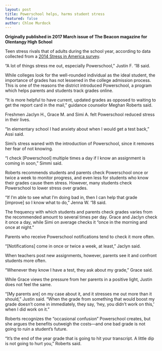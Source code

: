 ```yaml
---
layout: post
title: Powerschool helps, harms student stress
featured: false
author: Chloe Murdock
---
```


**Originally published in 2017 March issue of The Beacon magazine for Olentangy High School**

Teen stress rivals that of adults during the school year, according to data collected from a [2014 Stress in America survey](http://www.apapracticecentral.org/update/2014/02-13/teen-stress.aspx).

“A lot of things stress me out, especially Powerschool,” Justin F. ‘18 said.

While colleges look for the well-rounded individual as the ideal student, the importance of grades has not lessened in the college admission process. This is one of the reasons the district introduced Powerschool, a program which helps parents and students track grades online.

“It is more helpful to have current, updated grades as opposed to waiting to get the report card in the mail,” guidance counselor Meghan Roberts said.

Freshmen Jaclyn H., Grace M. and Simi A. felt Powerschool reduced stress in their lives.

“In elementary school I had anxiety about when I would get a test back,” Assi said.

Simi’s stress waned with the introduction of Powerschool, since it removes her fear of not knowing.

“I check [Powerschool] multiple times a day if I know an assignment is coming in soon,” Simmi said.

Roberts recommends students and parents check Powerschool once or twice a week to monitor progress, and even less for students who know their grades cause them stress. However, many students check Powerschool to lower stress over grades.

“If I’m able to see what I’m doing bad in, then I can help that grade [improve] so I know what to do,” Jenna W. ‘18 said.

The frequency with which students and parents check grades varies from the recommended amount to several times per day. Grace and Jaclyn check it once a day, while Simi on average checks it “once in the morning and once at night.”

Parents who receive Powerschool notifications tend to check it more often.

“[Notifications] come in once or twice a week, at least,” Jaclyn said.

When teachers post new assignments, however, parents see it and confront students more often.

“Whenever they know I have a test, they ask about my grade,” Grace said.

While Grace views the pressure from her parents in a positive light, Justin does not feel the same.

“[My parents are] on my case about it, and it stresses me out more than it should,” Justin said. “When the grade from something that would boost my grade doesn’t come in immediately, they say, ‘hey, you didn’t work on this,’ when I did work on it.”

Roberts recognizes the “occasional confusion” Powerschool creates, but she argues the benefits outweigh the costs—and one bad grade is not going to ruin a student’s future.

“It’s the end of the year grade that is going to hit your transcript. A little dip is not going to hurt you,” Roberts said.
